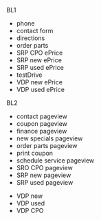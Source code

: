 BL1
- phone
- contact form 
- directions
- order parts 
- SRP CPO ePrice
- SRP new ePrice
- SRP used ePrice
- testDrive
- VDP new ePrice
- VDP used ePrice

BL2
- contact pageview
- coupon pageview
- finance pageview
- new specials pageview
- order parts pageview
- print coupon
- schedule service pageview
- SRO CPO pageview
- SRP new pageview
- SRP used pageview
<!-- - VYT pageview -->
- VDP new
- VDP used
- VDP CPO